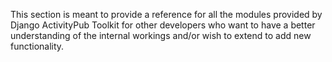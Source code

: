 This section is meant to provide a reference for all the modules
provided by Django ActivityPub Toolkit for other developers who want
to have a better understanding of the internal workings and/or wish to
extend to add new functionality.
